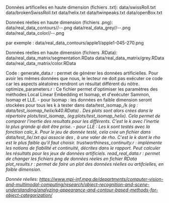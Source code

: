 
Données artificelles en haute dimension (fichiers .txt):
data/swissRoll.txt
data/brokenSwissRoll.txt
data/helix.txt
data/twinpeaks.txt
data/openBox.txt

Données réelles en haute dimension (fichiers .png):
data/real_data_contours/<genrei>/<genrei>-<alpha>-<theta>.png
data/real_data_grey/<genrei>/<genrei>-<alpha>-<theta>.png
data/real_data_color/<genrei>/<genrei>-<alpha>-<theta>.png

par exemple : data/real_data_contours/apple1/apple1-045-270.png

Données réelles en haute dimension (fichiers .RData):
data/real_data_matrix/segmentation.RData
data/real_data_matrix/grey.RData
data/real_data_matrix/color.RData

Code :
generate_data.r : permet de générer les données artificielles. Pour avoir les mêmes données que nous, le lecteur ne doit pas exécuter ce code car les aspects aléatoires rendront un résultat différent du nôtre.
optimize_parameters.r : Ce fichier permet d'optimiser les paramètres des méthodes Local Linear Embedding et Isomap, et d'exécuter Sammon, Isomap et LLE. 
	- pour Isomap : les données en faible dimension seront stockées pour tous les k à tester dans data/test_isomap_<nomDonnee>/k<i> (eg : data/test_isomap_helix/k40.RData) . Des plots sont alors crées dans le répertoire plots/test_isomap_<nomDonnee> (eg:plots/test_isomap_helix). Cela permet de comparer l'inertie des resultats pour les différents. C'est le k avec l'inertie la plus grande qi doit être prise.
	- pour LLE : Les k sont testés avec la fonction calc_k. Pour le jeu de donnée testé, cela crée un fichier dans data/test_lle/<nomDonnee>.txt qui associe des , à une valer de rho. C'est le k dont le rho est le plus faible qu'il faut choisir.
trustworthiness_continuity.r : implémente les notions de fiabilité et continuité, décrites dans le rapport. Peut calculer les résultats pour les jeux de données artificiels. 
read_real_data.r : permet de changer les fichiers png de données réeles en fichier RData
plot_results.r : permet de faire un plot des données réelles ou artifcielles, en faible dimension.

Donnée réelles:
https://www.mpi-inf.mpg.de/departments/computer-vision-and-multimodal-computing/research/object-recognition-and-scene-understanding/analyzing-appearance-and-contour-based-methods-for-object-categorization/